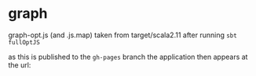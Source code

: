 # graph

graph-opt.js (and .js.map) taken from target/scala2.11 after running `sbt fullOptJS`

as this is published to the `gh-pages` branch the application then appears at the url: